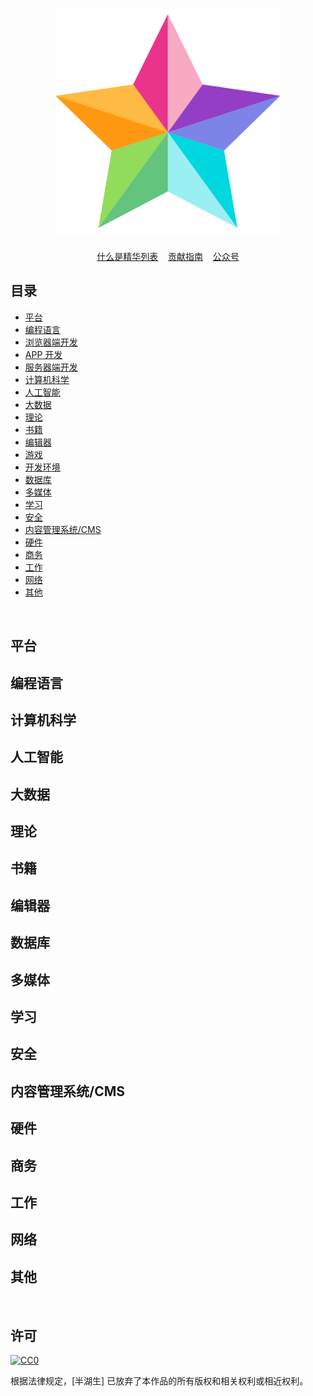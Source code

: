 <h1 align="center">
	<img width="360" src="static/jinghua-lg.svg" alt="精华" />
</h1>

<p align="center">
	<a href="jinghua.md">什么是精华列表</a>&nbsp;&nbsp;&nbsp;
	<a href="contributing.md">贡献指南</a>&nbsp;&nbsp;&nbsp;
	<a href="static/wechat_banhusheng.jpg" title="">公众号</a>
</p>

## 目录
- [平台](#platforms)
- [编程语言](#programming-languages)
- [浏览器端开发](#browser-development)
- [APP 开发](#app-development)
- [服务器端开发](#server-development)
- [计算机科学](#computer-science)
- [人工智能](#ai)
- [大数据](#big-data)
- [理论](#theory)
- [书籍](#books)
- [编辑器](#editors)
- [游戏](#gaming)
- [开发环境](#development-environment)
- [数据库](#databases)
- [多媒体](#media)
- [学习](#learn)
- [安全](#security)
- [内容管理系统/CMS](#content-management-systems)
- [硬件](#hardware)
- [商务](#business)
- [工作](#work)
- [网络](#networking)
- [其他](#miscellaneous)

<br />

## 平台

## 编程语言

## 计算机科学

## 人工智能

## 大数据

## 理论

## 书籍

## 编辑器

## 数据库

## 多媒体

## 学习

## 安全

## 内容管理系统/CMS

## 硬件

## 商务

## 工作

## 网络


## 其他


<br/>

## 许可

[![CC0](http://mirrors.creativecommons.org/presskit/buttons/88x31/svg/cc-zero.svg)](https://creativecommons.org/publicdomain/zero/1.0/deed.zh)

根据法律规定，[半湖生] 已放弃了本作品的所有版权和相关权利或相近权利。
